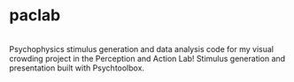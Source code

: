 # paclab
<br>
Psychophysics stimulus generation and data analysis code for my visual crowding project in the Perception and Action Lab! Stimulus generation and presentation built with Psychtoolbox.